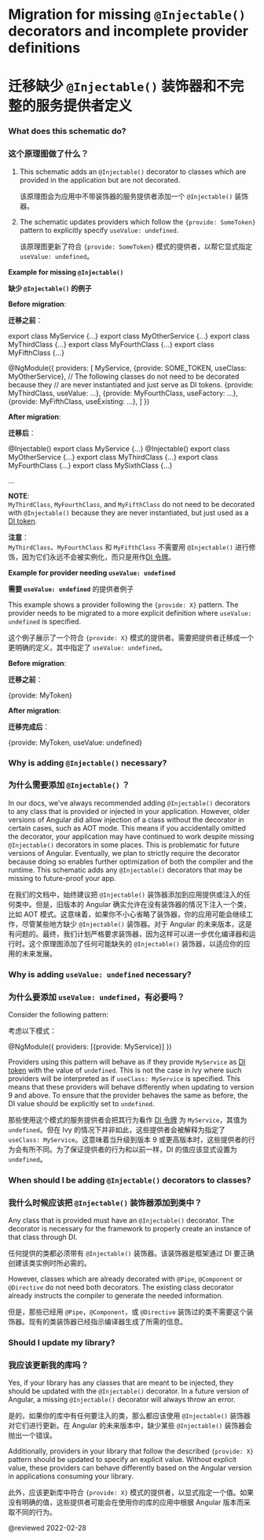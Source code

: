 # Migration for missing `@Injectable()` decorators and incomplete provider definitions

# 迁移缺少 `@Injectable()` 装饰器和不完整的服务提供者定义

### What does this schematic do?

### 这个原理图做了什么？

1. This schematic adds an `@Injectable()` decorator to classes which are provided in the application but are not decorated.

   该原理图会为应用中不带装饰器的服务提供者添加一个 `@Injectable()` 装饰器。

1. The schematic updates providers which follow the `{provide: SomeToken}` pattern to explicitly specify `useValue: undefined`.

   该原理图更新了符合 `{provide: SomeToken}` 模式的提供者，以帮它显式指定 `useValue: undefined`。

**Example for missing `@Injectable()`**

**缺少 `@Injectable()` 的例子**

**Before migration**:

**迁移之前**：

<code-example format="typescript" language="typescript">

export class MyService {&hellip;}
export class MyOtherService {&hellip;}
export class MyThirdClass {&hellip;}
export class MyFourthClass {&hellip;}
export class MyFifthClass {&hellip;}

&commat;NgModule({
  providers: [
    MyService,
    {provide: SOME_TOKEN, useClass: MyOtherService},
    // The following classes do not need to be decorated because they
    // are never instantiated and just serve as DI tokens.
    {provide: MyThirdClass, useValue: &hellip;},
    {provide: MyFourthClass, useFactory: &hellip;},
    {provide: MyFifthClass, useExisting: &hellip;},
  ]
})

</code-example>

**After migration**:

**迁移后**：

<code-example format="typescript" language="typescript">

&commat;Injectable()
export class MyService {&hellip;}
&commat;Injectable()
export class MyOtherService {&hellip;}
export class MyThirdClass {&hellip;}
export class MyFourthClass {&hellip;}
export class MySixthClass {&hellip;}

&hellip;

</code-example>

<div class="alert is-helpful">

**NOTE**: <br />
`MyThirdClass`, `MyFourthClass`, and `MyFifthClass` do not need to be decorated with `@Injectable()` because they are never instantiated, but just used as a [DI token][AioGuideGlossaryDiToken].

**注意**：<br />
`MyThirdClass`、`MyFourthClass` 和 `MyFifthClass` 不需要用 `@Injectable()` 进行修饰，因为它们永远不会被实例化，而只是用作[DI 令牌][AioGuideGlossaryDiToken]。

</div>

**Example for provider needing `useValue: undefined`**

**需要 `useValue: undefined`** 的提供者例子

This example shows a provider following the `{provide: X}` pattern.
The provider needs to be migrated to a more explicit definition where `useValue: undefined` is specified.

这个例子展示了一个符合 `{provide: X}` 模式的提供者。需要把提供者迁移成一个更明确的定义，其中指定了 `useValue: undefined`。

**Before migration**:

**迁移之前**：

<code-example format="typescript" language="typescript">

{provide: MyToken}

</code-example>

**After migration**:

**迁移完成后**：

<code-example format="typescript" language="typescript">

{provide: MyToken, useValue: undefined}

</code-example>

### Why is adding `@Injectable()` necessary?

### 为什么需要添加 `@Injectable()` ？

In our docs, we've always recommended adding `@Injectable()` decorators to any class that is provided or injected in your application.
However, older versions of Angular did allow injection of a class without the decorator in certain cases, such as AOT mode.
This means if you accidentally omitted the decorator, your application may have continued to work despite missing `@Injectable()` decorators in some places.
This is problematic for future versions of Angular.
Eventually, we plan to strictly require the decorator because doing so enables further optimization of both the compiler and the runtime.
This schematic adds any `@Injectable()` decorators that may be missing to future-proof your app.

在我们的文档中，始终建议把 `@Injectable()` 装饰器添加到应用提供或注入的任何类中。但是，旧版本的 Angular 确实允许在没有装饰器的情况下注入一个类，比如 AOT 模式。这意味着，如果你不小心省略了装饰器，你的应用可能会继续工作，尽管某些地方缺少 `@Injectable()` 装饰器。对于 Angular 的未来版本，这是有问题的。最终，我们计划严格要求装饰器，因为这样可以进一步优化编译器和运行时。这个原理图添加了任何可能缺失的 `@Injectable()` 装饰器，以适应你的应用的未来发展。

### Why is adding `useValue: undefined` necessary?

### 为什么要添加 `useValue: undefined`，有必要吗？

Consider the following pattern:

考虑以下模式：

<code-example format="typescript" language="typescript">

&commat;NgModule({
  providers: [{provide: MyService}]
})

</code-example>

Providers using this pattern will behave as if they provide `MyService` as [DI token][AioGuideGlossaryDiToken]
with the value of `undefined`.
This is not the case in Ivy where such providers will be interpreted as if `useClass: MyService` is specified.
This means that these providers will behave differently when updating to version 9 and above.
To ensure that the provider behaves the same as before, the DI value should be explicitly set to `undefined`.

那些使用这个模式的服务提供者会把其行为看作 [DI 令牌][AioGuideGlossaryDiToken] 为 `MyService`，其值为 `undefined`。但在 Ivy 的情况下并非如此，这些提供者会被解释为指定了 `useClass: MyService`。这意味着当升级到版本 9 或更高版本时，这些提供者的行为会有所不同。为了保证提供者的行为和以前一样，DI 的值应该显式设置为 `undefined`。

### When should I be adding `@Injectable()` decorators to classes?

### 我什么时候应该把 `@Injectable()` 装饰器添加到类中？

Any class that is provided must have an `@Injectable()` decorator.
The decorator is necessary for the framework to properly create an instance of that class through DI.

任何提供的类都必须带有 `@Injectable()` 装饰器。该装饰器是框架通过 DI 要正确创建该类实例时所必需的。

However, classes which are already decorated with `@Pipe`, `@Component` or `@Directive` do not need both decorators.
The existing class decorator already instructs the compiler to generate the
needed information.

但是，那些已经用 `@Pipe`，`@Component`，或 `@Directive` 装饰过的类不需要这个装饰器。现有的类装饰器已经指示编译器生成了所需的信息。

### Should I update my library?

### 我应该更新我的库吗？

Yes, if your library has any classes that are meant to be injected, they should be updated with the `@Injectable()` decorator.
In a future version of Angular, a missing `@Injectable()` decorator will always throw an error.

是的，如果你的库中有任何要注入的类，那么都应该使用 `@Injectable()` 装饰器对它们进行更新。在 Angular 的未来版本中，缺少某些 `@Injectable()` 装饰器会抛出一个错误。

Additionally, providers in your library that follow the described `{provide: X}` pattern should be updated to specify an explicit value.
Without explicit value, these providers can behave differently based on the Angular version in applications consuming your library.

此外，应该更新库中符合 `{provide: X}` 模式的提供者，以显式指定一个值。如果没有明确的值，这些提供者可能会在使用你的库的应用中根据 Angular 版本而采取不同的行为。

<!-- links -->

[AioGuideGlossaryDiToken]: guide/glossary#di-token "DI token - Glossary | Angular"

<!-- external links -->

<!-- end links -->

@reviewed 2022-02-28
